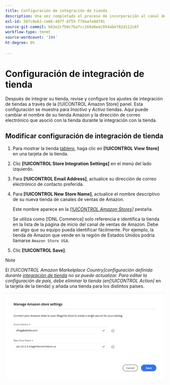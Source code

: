 ```yaml
---
title: Configuración de integración de tienda
description: Una vez completado el proceso de incorporación al canal de ventas de Amazon, revise y configure los ajustes de integración de la tienda mediante el [!UICONTROL Amazon Store] tablero
exl-id: 58fc8e62-ce66-497f-8f55-f70aafa8d791
source-git-commit: b63e2cfb9c7ba7cc169a6eec954abe782d112c6f
workflow-type: tm+mt
source-wordcount: '194'
ht-degree: 0%

---
```


# Configuración de integración de tienda

Después de integrar su tienda, revise y configure los ajustes de integración de tiendas a través de la [!UICONTROL Amazon Store] panel. Esta configuración se muestra para *Inactivo* y *Activo* tiendas. Aquí puede cambiar el nombre de su tienda Amazon y la dirección de correo electrónico que asoció con la tienda durante la integración con la tienda.

## Modificar configuración de integración de tienda

1. Para mostrar la tienda [tablero](./amazon-store-dashboard.md), haga clic en **[!UICONTROL View Store]** en una tarjeta de la tienda.

1. Clic **[!UICONTROL Store Integration Settings]** en el menú del lado izquierdo.

1. Para **[!UICONTROL Email Address]**, actualice su dirección de correo electrónico de contacto preferida.

1. Para **[!UICONTROL New Store Name]**, actualice el nombre descriptivo de su nueva tienda de canales de ventas de Amazon.

   Este nombre aparece en la [_[!UICONTROL Amazon Stores]_](./managing-stores.md) pestaña.

   Se utiliza como [!DNL Commerce] solo referencia e identifica la tienda en la lista de la página de inicio del canal de ventas de Amazon. Debe ser algo que su equipo pueda identificar fácilmente. Por ejemplo, la tienda de Amazon que vende en la región de Estados Unidos podría llamarse `Amazon Store USA`.

1. Clic **[!UICONTROL Save]**.

>[!NOTE]
>
>El _[!UICONTROL Amazon Marketplace Country]_configuración definida durante [integración de tienda](./store-integration.md) no se puede actualizar. Para editar la configuración de país, debe eliminar la tienda (en_[!UICONTROL Action]_ en la tarjeta de la tienda) y añada una tienda para los distintos países.

![Configuración de integración de tienda](assets/amazon-store-settings.png)
